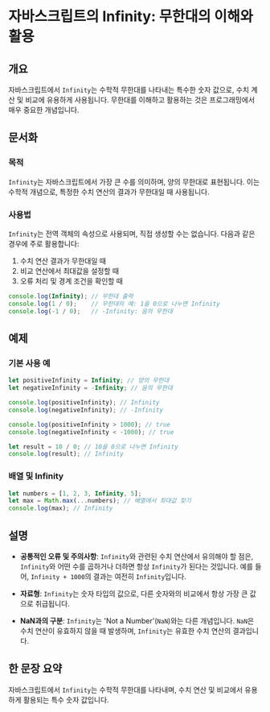 <!--
Meta Description: # 자바스크립트의 Infinity: 무한대의 이해와 활용 ## 개요 자바스크립트에서 `Infinity`는 수학적 무한대를 나타내는 특수한 숫자 값으로, 수치 계산 및 비교에 유용하게 사용됩니다. 무한대를 이해하고 활용하는 것은 프로그래밍에서 매우 중요한 개념입니다. #...
Meta Keywords: infinity, console, log, let, 무한대
-->

# 자바스크립트의 Infinity: 무한대의 이해와 활용

## 개요
자바스크립트에서 `Infinity`는 수학적 무한대를 나타내는 특수한 숫자 값으로, 수치 계산 및 비교에 유용하게 사용됩니다. 무한대를 이해하고 활용하는 것은 프로그래밍에서 매우 중요한 개념입니다.

## 문서화
### 목적
`Infinity`는 자바스크립트에서 가장 큰 수를 의미하며, 양의 무한대로 표현됩니다. 이는 수학적 개념으로, 특정한 수치 연산의 결과가 무한대일 때 사용됩니다.

### 사용법
`Infinity`는 전역 객체의 속성으로 사용되며, 직접 생성할 수는 없습니다. 다음과 같은 경우에 주로 활용합니다:

1. 수치 연산 결과가 무한대일 때
2. 비교 연산에서 최대값을 설정할 때
3. 오류 처리 및 경계 조건을 확인할 때

```javascript
console.log(Infinity); // 무한대 출력
console.log(1 / 0);    // 무한대의 예: 1을 0으로 나누면 Infinity
console.log(-1 / 0);   // -Infinity: 음의 무한대
```

## 예제
### 기본 사용 예
```javascript
let positiveInfinity = Infinity; // 양의 무한대
let negativeInfinity = -Infinity; // 음의 무한대

console.log(positiveInfinity); // Infinity
console.log(negativeInfinity); // -Infinity

console.log(positiveInfinity > 1000); // true
console.log(negativeInfinity < -1000); // true

let result = 10 / 0; // 10을 0으로 나누면 Infinity
console.log(result); // Infinity
```

### 배열 및 Infinity
```javascript
let numbers = [1, 2, 3, Infinity, 5];
let max = Math.max(...numbers); // 배열에서 최대값 찾기
console.log(max); // Infinity
```

## 설명
- **공통적인 오류 및 주의사항**: `Infinity`와 관련된 수치 연산에서 유의해야 할 점은, `Infinity`와 어떤 수를 곱하거나 더하면 항상 `Infinity`가 된다는 것입니다. 예를 들어, `Infinity + 1000`의 결과는 여전히 `Infinity`입니다.
  
- **자료형**: `Infinity`는 숫자 타입의 값으로, 다른 숫자와의 비교에서 항상 가장 큰 값으로 취급됩니다.

- **NaN과의 구분**: `Infinity`는 'Not a Number'(`NaN`)와는 다른 개념입니다. `NaN`은 수치 연산이 유효하지 않을 때 발생하며, `Infinity`는 유효한 수치 연산의 결과입니다.

## 한 문장 요약
자바스크립트에서 `Infinity`는 수학적 무한대를 나타내며, 수치 연산 및 비교에서 유용하게 활용되는 특수 숫자 값입니다.